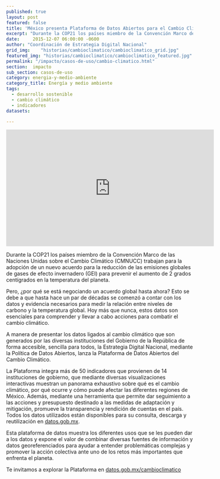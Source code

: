 ```yaml
---
published: true
layout: post
featured: false
title: 'México presenta Plataforma de Datos Abiertos para el Cambio Climático en COP21'
excerpt: "Durante la COP21 los países miembro de la Convención Marco de las Naciones Unidas sobre el Cambio Climático (CMNUCC) trabajan para la adopción de un nuevo acuerdo para la reducción de las emisiones globales de gases de efecto invernadero (GEI) para prevenir el aumento de 2 grados centígrados en la temperatura del planeta."
date:     2015-12-07 06:00:00 -0600
author: "Coordinación de Estrategia Digital Nacional"
grid_img:    "historias/cambioclimatico/cambioclimatico_grid.jpg"
featured_img: "historias/cambioclimatico/cambioclimatico_featured.jpg"
permalink: "/impacto/casos-de-uso/cambio-climatico.html"
section:  impacto
sub_section: casos-de-uso
category: energia-y-medio-ambiente
category_title: Energía y medio ambiente
tags:
  - desarrollo sostenible
  - cambio climático
  - indicadores
datasets:

---
```


<iframe width="560" height="315" src="https://www.youtube.com/embed/tOVmvSqT4ik?cc_load_policy=1&hl=es" frameborder="0" allowfullscreen></iframe>

Durante la COP21 los países miembro de la Convención Marco de las Naciones Unidas sobre el Cambio Climático (CMNUCC) trabajan para la adopción de un nuevo acuerdo para la reducción de las emisiones globales de gases de efecto invernadero (GEI) para prevenir el aumento de 2 grados centígrados en la temperatura del planeta.

Pero, ¿por qué se está negociando un acuerdo global hasta ahora? Esto se debe a que hasta hace un par de décadas se comenzó a contar con los datos y evidencia necesarios para medir la relación entre niveles de carbono y la temperatura global. Hoy más que nunca, estos datos son esenciales para comprender y llevar a cabo acciones para combatir el cambio climático.

A manera de presentar los datos ligados al cambio climático que son generados por las diversas instituciones del Gobierno de la República de forma accesible, sencilla para todos, la Estrategia Digital Nacional, mediante la Política de Datos Abiertos, lanza la Plataforma de Datos Abiertos del Cambio Climático.

La Plataforma integra más de 50 indicadores que provienen de 14 instituciones de gobierno, que mediante diversas visualizaciones interactivas muestran un panorama exhaustivo sobre qué es el cambio climático, por qué ocurre y cómo puede afectar las diferentes regiones de México. Además, mediante una herramienta que permite dar seguimiento a las acciones y presupuesto destinado a las medidas de adaptación y mitigación,  promueve la transparencia y rendición de cuentas en el país. Todos los datos utilizados están disponibles para su consulta, descarga y reutilización en [datos.gob.mx](http://datos.gob.mx).

Esta plataforma de datos muestra los diferentes usos que se les pueden dar a los datos y expone el valor de combinar diversas fuentes de información y datos georeferenciados para ayudar a entender problemáticas complejas y promover la acción colectiva ante uno de los retos más importantes que enfrenta el planeta.

Te invitamos a explorar la Plataforma en
[datos.gob.mx/cambioclimatico](http://datos.gob.mx/cambioclimatico)

